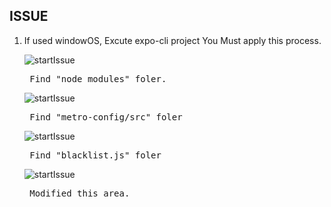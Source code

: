 ## ISSUE

1. If used windowOS, Excute expo-cli project You Must apply this process.

   ![startIssue](./startWindow01.png)

   <pre> Find "node_modules" foler.</pre>

   ![startIssue](./startWindow02.png)

   <pre> Find "metro-config/src" foler</pre>

   ![startIssue](./startWindow03.png)

   <pre> Find "blacklist.js" foler</pre>

   ![startIssue](./startWindow04.png)

   <pre> Modified this area.</pre>
